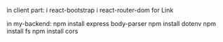 in client part:
i react-bootstrap
i react-router-dom for Link

in my-backend:
npm install express body-parser
npm install dotenv
npm install fs
npm install cors

